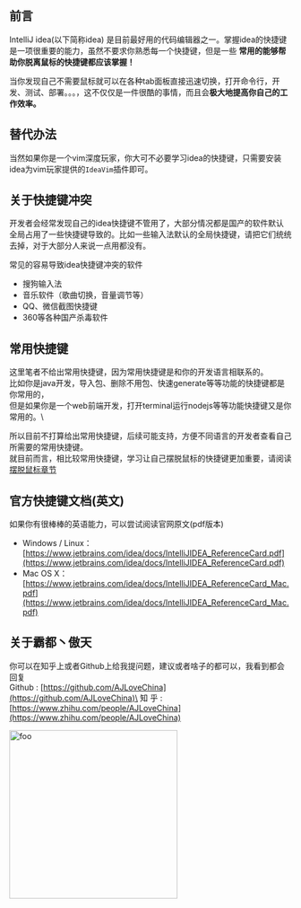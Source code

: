 ## 前言
IntelliJ idea(以下简称idea) 是目前最好用的代码编辑器之一。掌握idea的快捷键是一项很重要的能力，虽然不要求你熟悉每一个快捷键，但是一些
<b>常用的能够帮助你脱离鼠标的快捷键都应该掌握！</b>

当你发现自己不需要鼠标就可以在各种tab面板直接迅速切换，打开命令行，开发、测试、部署。。。，这不仅仅是一件很酷的事情，而且会<b>极大地提高你自己的工作效率。</b>


## 替代办法
当然如果你是一个vim深度玩家，你大可不必要学习idea的快捷键，只需要安装idea为vim玩家提供的`IdeaVim`插件即可。


## 关于快捷键冲突
开发者会经常发现自己的idea快捷键不管用了，大部分情况都是国产的软件默认全局占用了一些快捷键导致的。比如一些输入法默认的全局快捷键，请把它们统统去掉，对于大部分人来说一点用都没有。

常见的容易导致idea快捷键冲突的软件
* 搜狗输入法
* 音乐软件（歌曲切换，音量调节等）
* QQ、微信截图快捷键
* 360等各种国产杀毒软件

## 常用快捷键
这里笔者不给出常用快捷键，因为常用快捷键是和你的开发语言相联系的。\
比如你是java开发，导入包、删除不用包、快速generate等等功能的快捷键都是你常用的，\
但是如果你是一个web前端开发，打开terminal运行nodejs等等功能快捷键又是你常用的。\

所以目前不打算给出常用快捷键，后续可能支持，方便不同语言的开发者查看自己所需要的常用快捷键。\
就目前而言，相比较常用快捷键，学习让自己摆脱鼠标的快捷键更加重要，请阅读[摆脱鼠标章节](/avoid-mouse/)


## 官方快捷键文档(英文)
如果你有很棒棒的英语能力，可以尝试阅读官网原文(pdf版本)
* Windows / Linux：[https://www.jetbrains.com/idea/docs/IntelliJIDEA_ReferenceCard.pdf](https://www.jetbrains.com/idea/docs/IntelliJIDEA_ReferenceCard.pdf)
* Mac OS X：[https://www.jetbrains.com/idea/docs/IntelliJIDEA_ReferenceCard_Mac.pdf](https://www.jetbrains.com/idea/docs/IntelliJIDEA_ReferenceCard_Mac.pdf)


## 关于霸都丶傲天
你可以在知乎上或者Github上给我提问题，建议或者啥子的都可以，我看到都会回复\
Github : [https://github.com/AJLoveChina](https://github.com/AJLoveChina)\
知 乎 : [https://www.zhihu.com/people/AJLoveChina](https://www.zhihu.com/people/AJLoveChina)

<img style="width:300px;" :src="$withBase('/zhihu.jpg')" alt="foo">

<v-comment idSufix="ideaShortcutsGuide"/>
